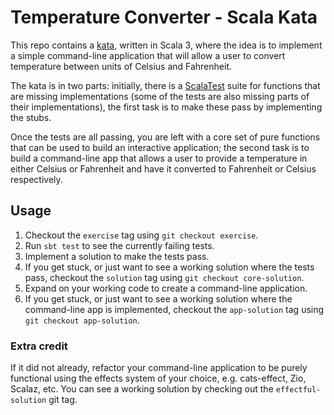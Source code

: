 # Temperature Converter - Scala Kata

This repo contains a [kata][uncleBobKata], written in Scala 3, where the idea
is to implement a simple command-line application that will allow a user to
convert temperature between units of Celsius and Fahrenheit.

The kata is in two parts: initially, there is a [ScalaTest][scalaTest] suite
for functions that are missing implementations (some of the tests are also
missing parts of their implementations), the first task is to make these pass
by implementing the stubs.

Once the tests are all passing, you are left with a core set of pure functions
that can be used to build an interactive application; the second task is to
build a command-line app that allows a user to provide a temperature in either
Celsius or Fahrenheit and have it converted to Fahrenheit or Celsius
respectively.

## Usage

1. Checkout the `exercise` tag using `git checkout exercise`.
1. Run `sbt test` to see the currently failing tests.
1. Implement a solution to make the tests pass.
1. If you get stuck, or just want to see a working solution where the tests
   pass, checkout the `solution` tag using `git checkout core-solution`.
1. Expand on your working code to create a command-line application.
1. If you get stuck, or just want to see a working solution where the
   command-line app is implemented, checkout the `app-solution` tag using `git
   checkout app-solution`.

### Extra credit

If it did not already, refactor your command-line application to be purely
functional using the effects system of your choice, e.g. cats-effect, Zio,
Scalaz, etc. You can see a working solution by checking out the
`effectful-solution` git tag.


[scalaTest]: https://www.scalatest.org/
[uncleBobKata]: https://sites.google.com/site/unclebobconsultingllc/home/articles/what-s-all-this-nonsense-about-katas
